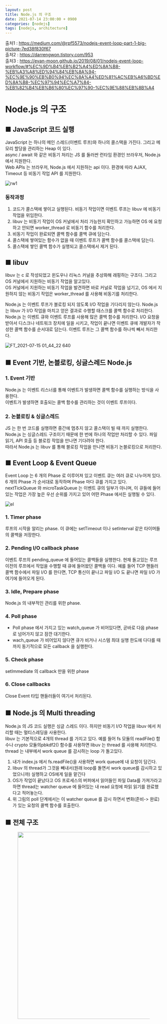 ```yaml
---
layout: post
title: Node.js 의 구조
date: 2021-07-14 23:00:00 + 0900
categories: [nodejs]
tags: [nodejs, architecture]
---
```



출처1 : https://medium.com/@rpf5573/nodejs-event-loop-part-1-big-picture-7ed38f830f67   
출처2 : https://darrengwon.tistory.com/953   
출처3 : https://evan-moon.github.io/2019/08/01/nodejs-event-loop-workflow/#%EC%9D%B4%EB%B2%A4%ED%8A%B8-%EB%A3%A8%ED%94%84%EB%8A%94-%EC%9E%90%EB%B0%94%EC%8A%A4%ED%81%AC%EB%A6%BD%ED%8A%B8-%EC%97%94%EC%A7%84-%EB%82%B4%EB%B6%80%EC%97%90-%EC%9E%88%EB%8B%A4   

# Node.js 의 구조

## ■ JavaScript 코드 실행

JavaScript 는 하나의 메인 스레드(이벤트 루프)와 하나의 콜스택을 가진다. 그리고 메모리 할당을 관리하는 Heap 이 있다.   
async / await 와 같은 비동기 처리는 JS 를 둘러싼 런타임 환경인 브라우저, Node.js 에서 지원한다.   
Web APIs 는 브라우저, Node.js 에서 지원하는 api 이다. 환경에 따라 AJAX, Timeout 등 비동기 작업 API 를 지원한다.

![rw1](https://user-images.githubusercontent.com/13375810/125661976-d3b2044e-be31-45e5-b6a5-d28714904068.png)

### 동작과정   
1. 코드가 콜스택에 쌓이고 실행된다. 비동기 작업이면 이벤트 루프는 libuv 에 비동기 작업을 위임한다.
2. libuv 는 비동기 작업이 OS 커널에서 처리 가능한지 확인하고 가능하면 OS 에 요청하고 안되면 worker_thread 로 비동기 함수를 처리한다.
3. 비동기 작업이 완료되면 콜백 함수를 콜백 큐에 담는다.
4. 콜스택에 쌓여있는 함수가 없을 때 이벤트 루프가 콜백 함수를 콜스택에 담는다.
5. 콜스택에 쌓인 콜백 함수가 실행되고 콜스택에서 제거 된다.

## ■ libuv
libuv 는 c 로 작성되었고 윈도우나 리눅스 커널을 추상화해 래핑하는 구조다. 그리고 OS 커널에서 지원하는 비동기 작업을 알고있다.   
OS 커널에서 지원하는 비동기 작업을 발견하면 바로 커널로 작업을 넘기고, OS 에서 지원하지 않는 비동기 작업은 worker_thread 를 사용해 비동기를 처리한다.   

Node.js 는 이벤트 루프가 블로킹 되지 않도록 I/O 작업을 기다리지 않는다. Node.js 는 libuv 가 I/O 작업을 마치고 얻은 결과로 수행할 태스크를 콜백 함수로 처리한다.   
Node.js 는 이벤트 큐와 이벤트 루프를 사용해 많은 콜백 함수를 처리한다. I/O 요청을 받아서 디스크나 네트워크 장치에 일을 시키고, 작업이 끝나면 이벤트 큐에 개발자가 작성한 콜백 함수를 순서대로 담는다. 이벤트 루프는 그 콜백 함수를 하나씩 빼서 처리한다.

![FT_2021-07-15 01_44_22 640](https://user-images.githubusercontent.com/13375810/125660631-9c0e8488-dae8-41a4-ab56-d737ed2fe696.png)

## ■ Event 기반, 논블로킹, 싱글스레드 Node.js
### 1. Event 기반
Node.js 는 이벤트 리스너를 통해 이벤트가 발생하면 콜백 함수를 실행하는 방식을 사용한다.   
이벤트가 발생하면 호출되는 콜백 함수를 관리하는 것이 이벤트 루프이다.

### 2. 논블로킹 & 싱글스레드
JS 는 한 번 코드를 실행하면 중간에 멈추지 않고 콜스택이 빌 때 까지 실행한다.   
Node.js 는 싱글스레드 구조이기 때문에 한 번에 하나의 작업만 처리할 수 있다. 파일 읽기, API 호출 등 블로킹 작업을 만나면 기다려야 한다.   
따라서 Node.js 는 libuv 를 통해 블로킹 작업을 만나면 비동기 논블로킹으로 처리한다.

## ■ Event Loop & Event Queue
Event Loop 는 6 개의 Phase 로 이루어져 있고 이벤트 큐는 여러 큐로 나누어져 있다. 6 개의 Phase 가 순서대로 동작하며 Phase 마다 큐를 가지고 있다.   
nextTickQueue 와 microTaskQueue 는 이벤트 큐의 일부가 아니며, 이 큐들에 들어있는 작업은 가장 높은 우선 순위를 가지고 있어 어떤 Phase 에서든 실행될 수 있다.   

![el](https://user-images.githubusercontent.com/13375810/125665400-606baafd-8670-4336-801c-82dae8601ca1.png)   

### 1. Timer phase 
루프의 시작을 알리는 phase. 이 큐에는 setTimeout 이나 setInterval 같은 타이머들의 콜백을 저장한다.

### 2. Pending I/O callback phase
이벤트 루프의 pending_queue 에 들어있는 콜백들을 실행한다. 현재 돌고있는 루프 이전의 루프에서 작업을 수행할 때 큐에 들어왔던 콜백들 이다. 예를 들어 TCP 핸들러 콜백 함수에서 파일 I/O 를 한다면, TCP 통신이 끝나고 파일 I/O 도 끝나면 파일 I/O 가 여기에 들어오게 된다.

### 3. Idle, Prepare phase
Node.js 의 내부적인 관리를 위한 phase.

### 4. Poll phase
- Poll phase 에서 가지고 있는 watch_queue 가 비어있다면, 곧바로 다음 phase 로 넘어가지 않고 잠깐 대기한다.
- wach_queue 가 비어있지 않다면 큐가 비거나 시스템 최대 실행 한도에 다다를 때까지 동기적으로 모든 callback 을 실행한다.

### 5. Check phase
setImmediate 의 callback 만을 위한 phase

### 6. Close callbacks
Close Event 타입 핸들러들이 여기서 처리된다.

## ■ Node.js 의 Multi threading
Node.js 의 JS 코드 실행은 싱글 스레드 이다. 하지만 비동기 I/O 작업을 libuv 에서 처리할 때는 멀티스레딩을 사용한다.   
libuv 는 기본적으로 4개의 thread 를 가지고 있다. 예를 들어 fs 모듈의 readFile() 함수나 crypto 모듈의pbkdf2() 함수를 사용하면 libuv 는 thread 를 사용해 처리한다.   
thread 는 내부에서 work queue 를 감시하는 loop 가 돌고있다.

1. 내가 index.js 에서 fs.readFile()을 사용하면 work queue에 내 요청이 담긴다.
2. libuv 의 thread가 그것을 빼내서(원래 loop를 돌면서 work queue를 감시하고 있었으니까) 실행하고 OS에게 일을 맡긴다
3. OS가 작업이 끝났다고 OS 프로세스의 버퍼에서 읽어들인 파일 Data를 가져가라고 하면 thread는 watcher queue 에 들어있는 내 read 요청에 파읽 읽기를 완료했다고 적어놓는다.
4. 위 그림의 poll 단계에서는 이 watcher queue 를 감시 하면서 변화(준비-> 완료)가 있는 요청의 콜백 함수를 호출한다.

## ■ 전체 구조
<figure>
  <img src="https://user-images.githubusercontent.com/13375810/125668081-16f8506d-9304-4846-b8a5-f070ce70179d.png" height="600" />
</figure>
